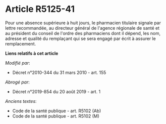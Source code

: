 # Article R5125-41

Pour une absence supérieure à huit jours, le pharmacien titulaire signale par lettre recommandée,      au directeur général
de l'agence régionale de santé et au président du conseil de l'ordre des pharmaciens dont il dépend, les nom, adresse et
qualité du remplaçant qui se sera engagé par écrit à assurer le remplacement.

**Liens relatifs à cet article**

_Modifié par_:

  - Décret n°2010-344 du 31 mars 2010 - art. 155

_Abrogé par_:

  - Décret n°2019-854 du 20 août 2019 - art. 1

_Anciens textes_:

  - Code de la santé publique - art. R5102 (Ab)
  - Code de la santé publique - art. R5102 (M)
